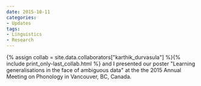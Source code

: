 ```yaml
---
date: 2015-10-11
categories:
- Updates
tags:
- Linguistics
- Research
---
```


<p>
{% assign collab = site.data.collaborators["karthik_durvasula"] %}{% include print_only-last_collab.html %}
and I presented our poster "Learning generalisations in the face of ambiguous data" at the the 2015 Annual Meeting on Phonology in Vancouver, BC, Canada.
</p>